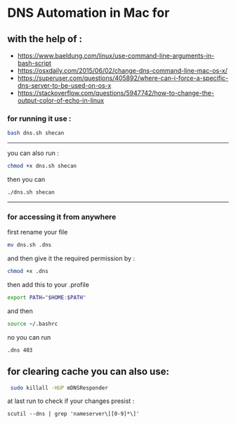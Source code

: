# DNS Automation in Mac for 

## with the help of :
- https://www.baeldung.com/linux/use-command-line-arguments-in-bash-script
- https://osxdaily.com/2015/06/02/change-dns-command-line-mac-os-x/
- https://superuser.com/questions/405892/where-can-i-force-a-specific-dns-server-to-be-used-on-os-x
- https://stackoverflow.com/questions/5947742/how-to-change-the-output-color-of-echo-in-linux

### for running it use :
```bash
bash dns.sh shecan
```
------
you can also run :
```bash
chmod +x dns.sh shecan
```
then you can
```bash
./dns.sh shecan
```
------
### for accessing it from anywhere 
first rename your file
```bash
mv dns.sh .dns
```
and then give it the required permission by :
```bash
chmod +x .dns
```
then add this to your .profile
```bash
export PATH="$HOME:$PATH"
```
and then 
```bash
source ~/.bashrc
```
no you can run
```
.dns 403
```
## for clearing cache you can also use:
```bash
 sudo killall -HUP mDNSResponder  
```
at last run to check if your changes presist :
```
scutil --dns | grep 'nameserver\[[0-9]*\]'
```
